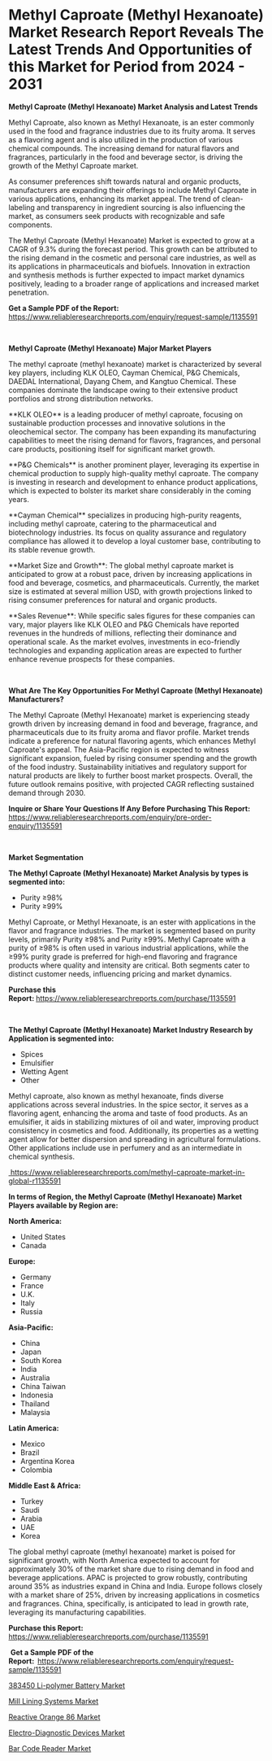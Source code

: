 <p><h1>Methyl Caproate (Methyl Hexanoate) Market Research Report Reveals The Latest Trends And Opportunities of this Market for Period from 2024 - 2031</h1></p><p><strong>Methyl Caproate (Methyl Hexanoate) Market Analysis and Latest Trends</strong></p>
<p><p>Methyl Caproate, also known as Methyl Hexanoate, is an ester commonly used in the food and fragrance industries due to its fruity aroma. It serves as a flavoring agent and is also utilized in the production of various chemical compounds. The increasing demand for natural flavors and fragrances, particularly in the food and beverage sector, is driving the growth of the Methyl Caproate market.</p><p>As consumer preferences shift towards natural and organic products, manufacturers are expanding their offerings to include Methyl Caproate in various applications, enhancing its market appeal. The trend of clean-labeling and transparency in ingredient sourcing is also influencing the market, as consumers seek products with recognizable and safe components.</p><p>The Methyl Caproate (Methyl Hexanoate) Market is expected to grow at a CAGR of 9.3% during the forecast period. This growth can be attributed to the rising demand in the cosmetic and personal care industries, as well as its applications in pharmaceuticals and biofuels. Innovation in extraction and synthesis methods is further expected to impact market dynamics positively, leading to a broader range of applications and increased market penetration.</p></p>
<p><strong>Get a Sample PDF of the Report:&nbsp;</strong> <a href="https://www.reliableresearchreports.com/enquiry/request-sample/1135591?utm_campaign=116&utm_medium=2&utm_source=Github&utm_content=ia&utm_term=13102024&utm_id=methyl-caproate-methyl-hexanoate">https://www.reliableresearchreports.com/enquiry/request-sample/1135591</a></p>
<p>&nbsp;</p>
<p><strong>Methyl Caproate (Methyl Hexanoate) Major Market Players</strong></p>
<p><p>The methyl caproate (methyl hexanoate) market is characterized by several key players, including KLK OLEO, Cayman Chemical, P&G Chemicals, DAEDAL International, Dayang Chem, and Kangtuo Chemical. These companies dominate the landscape owing to their extensive product portfolios and strong distribution networks.</p><p>**KLK OLEO** is a leading producer of methyl caproate, focusing on sustainable production processes and innovative solutions in the oleochemical sector. The company has been expanding its manufacturing capabilities to meet the rising demand for flavors, fragrances, and personal care products, positioning itself for significant market growth.</p><p>**P&G Chemicals** is another prominent player, leveraging its expertise in chemical production to supply high-quality methyl caproate. The company is investing in research and development to enhance product applications, which is expected to bolster its market share considerably in the coming years. </p><p>**Cayman Chemical** specializes in producing high-purity reagents, including methyl caproate, catering to the pharmaceutical and biotechnology industries. Its focus on quality assurance and regulatory compliance has allowed it to develop a loyal customer base, contributing to its stable revenue growth.</p><p>**Market Size and Growth**: The global methyl caproate market is anticipated to grow at a robust pace, driven by increasing applications in food and beverage, cosmetics, and pharmaceuticals. Currently, the market size is estimated at several million USD, with growth projections linked to rising consumer preferences for natural and organic products.</p><p>**Sales Revenue**: While specific sales figures for these companies can vary, major players like KLK OLEO and P&G Chemicals have reported revenues in the hundreds of millions, reflecting their dominance and operational scale. As the market evolves, investments in eco-friendly technologies and expanding application areas are expected to further enhance revenue prospects for these companies.</p></p>
<p>&nbsp;</p>
<p><strong>What Are The Key Opportunities For Methyl Caproate (Methyl Hexanoate) Manufacturers?</strong></p>
<p><p>The Methyl Caproate (Methyl Hexanoate) market is experiencing steady growth driven by increasing demand in food and beverage, fragrance, and pharmaceuticals due to its fruity aroma and flavor profile. Market trends indicate a preference for natural flavoring agents, which enhances Methyl Caproate's appeal. The Asia-Pacific region is expected to witness significant expansion, fueled by rising consumer spending and the growth of the food industry. Sustainability initiatives and regulatory support for natural products are likely to further boost market prospects. Overall, the future outlook remains positive, with projected CAGR reflecting sustained demand through 2030.</p></p>
<p><strong>Inquire or Share Your Questions If Any Before Purchasing This Report:</strong> <a href="https://www.reliableresearchreports.com/enquiry/pre-order-enquiry/1135591?utm_campaign=116&utm_medium=2&utm_source=Github&utm_content=ia&utm_term=13102024&utm_id=methyl-caproate-methyl-hexanoate">https://www.reliableresearchreports.com/enquiry/pre-order-enquiry/1135591</a></p>
<p>&nbsp;</p>
<p><strong>Market Segmentation</strong></p>
<p><strong>The Methyl Caproate (Methyl Hexanoate) Market Analysis by types is segmented into:</strong></p>
<p><ul><li>Purity ≥98%</li><li>Purity ≥99%</li></ul></p>
<p><p>Methyl Caproate, or Methyl Hexanoate, is an ester with applications in the flavor and fragrance industries. The market is segmented based on purity levels, primarily Purity ≥98% and Purity ≥99%. Methyl Caproate with a purity of ≥98% is often used in various industrial applications, while the ≥99% purity grade is preferred for high-end flavoring and fragrance products where quality and intensity are critical. Both segments cater to distinct customer needs, influencing pricing and market dynamics.</p></p>
<p><strong>Purchase this Report:&nbsp;</strong><a href="https://www.reliableresearchreports.com/purchase/1135591?utm_campaign=116&utm_medium=2&utm_source=Github&utm_content=ia&utm_term=13102024&utm_id=methyl-caproate-methyl-hexanoate">https://www.reliableresearchreports.com/purchase/1135591</a></p>
<p>&nbsp;</p>
<p><strong>The Methyl Caproate (Methyl Hexanoate) Market Industry Research by Application is segmented into:</strong></p>
<p><ul><li>Spices</li><li>Emulsifier</li><li>Wetting Agent</li><li>Other</li></ul></p>
<p><p>Methyl caproate, also known as methyl hexanoate, finds diverse applications across several industries. In the spice sector, it serves as a flavoring agent, enhancing the aroma and taste of food products. As an emulsifier, it aids in stabilizing mixtures of oil and water, improving product consistency in cosmetics and food. Additionally, its properties as a wetting agent allow for better dispersion and spreading in agricultural formulations. Other applications include use in perfumery and as an intermediate in chemical synthesis.</p></p>
<p><a href="https://www.reliableresearchreports.com/methyl-caproate-market-in-global-r1135591?utm_campaign=116&utm_medium=2&utm_source=Github&utm_content=ia&utm_term=13102024&utm_id=methyl-caproate-methyl-hexanoate">&nbsp;https://www.reliableresearchreports.com/methyl-caproate-market-in-global-r1135591</a></p>
<p><strong>In terms of Region, the Methyl Caproate (Methyl Hexanoate) Market Players available by Region are:</strong></p>
<p>
    <p> <strong> North America: </strong>
        <ul>
            <li>United States</li>
            <li>Canada</li>
        </ul>
        </p> 
    <p> <strong> Europe: </strong>
        <ul>
            <li>Germany</li>
            <li>France</li>
            <li>U.K.</li>
            <li>Italy</li>
            <li>Russia</li>
        </ul>
        </p> 
    <p> <strong> Asia-Pacific: </strong>
        <ul>
            <li>China</li>
            <li>Japan</li>
            <li>South Korea</li>
            <li>India</li>
            <li>Australia</li>
            <li>China Taiwan</li>
            <li>Indonesia</li>
            <li>Thailand</li>
            <li>Malaysia</li>
        </ul>
        </p> 
    <p> <strong> Latin America: </strong>
        <ul>
            <li>Mexico</li>
            <li>Brazil</li>
            <li>Argentina Korea</li>
            <li>Colombia</li>
        </ul>
        </p> 
    <p> <strong> Middle East & Africa: </strong>
        <ul>
            <li>Turkey</li>
            <li>Saudi</li>
            <li>Arabia</li>
            <li>UAE</li>
            <li>Korea</li>
        </ul>
    </p>
    </p>
<p><p>The global methyl caproate (methyl hexanoate) market is poised for significant growth, with North America expected to account for approximately 30% of the market share due to rising demand in food and beverage applications. APAC is projected to grow robustly, contributing around 35% as industries expand in China and India. Europe follows closely with a market share of 25%, driven by increasing applications in cosmetics and fragrances. China, specifically, is anticipated to lead in growth rate, leveraging its manufacturing capabilities.</p></p>
<p><strong>Purchase this Report: </strong><a href="https://www.reliableresearchreports.com/purchase/1135591?utm_campaign=116&utm_medium=2&utm_source=Github&utm_content=ia&utm_term=13102024&utm_id=methyl-caproate-methyl-hexanoate">https://www.reliableresearchreports.com/purchase/1135591</a></p>
<p>&nbsp;<strong>Get a Sample PDF of the Report:&nbsp;&nbsp;</strong><a href="https://www.reliableresearchreports.com/enquiry/request-sample/1135591?utm_campaign=116&utm_medium=2&utm_source=Github&utm_content=ia&utm_term=13102024&utm_id=methyl-caproate-methyl-hexanoate">https://www.reliableresearchreports.com/enquiry/request-sample/1135591</a></p>
<p><strong></strong></p>
<p><p><a href="https://www.linkedin.com/pulse/market-forecasting-change-global-383450-li-polymer-battery-tytte?utm_campaign=116&utm_medium=2&utm_source=Github&utm_content=ia&utm_term=13102024&utm_id=methyl-caproate-methyl-hexanoate">383450 Li-polymer Battery Market</a></p><p><a href="https://issuu.com/reportprime-2/docs/mill-lining-systems-market-size-203_41c627f83b9d38?utm_campaign=116&utm_medium=2&utm_source=Github&utm_content=ia&utm_term=13102024&utm_id=methyl-caproate-methyl-hexanoate">Mill Lining Systems Market</a></p><p><a href="https://github.com/JakirUddin651/Market-Research-Report-List-1/blob/main/reactive-orange-86-market.md?utm_campaign=116&utm_medium=2&utm_source=Github&utm_content=ia&utm_term=13102024&utm_id=methyl-caproate-methyl-hexanoate">Reactive Orange 86 Market</a></p><p><a href="https://www.linkedin.com/pulse/strategic-insights-electro-diagnostic-devices-market-growth-qtvee?utm_campaign=116&utm_medium=2&utm_source=Github&utm_content=ia&utm_term=13102024&utm_id=methyl-caproate-methyl-hexanoate">Electro-Diagnostic Devices Market</a></p><p><a href="https://issuu.com/reportprime-2/docs/bar-code-reader-market-size-2030.pp_4c025af6ac330e?utm_campaign=116&utm_medium=2&utm_source=Github&utm_content=ia&utm_term=13102024&utm_id=methyl-caproate-methyl-hexanoate">Bar Code Reader Market</a></p></p>